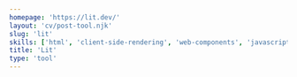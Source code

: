 ```yaml
---
homepage: 'https://lit.dev/'
layout: 'cv/post-tool.njk'
slug: 'lit'
skills: ['html', 'client-side-rendering', 'web-components', 'javascript', 'typescript', 'application-development', 'front-end']
title: 'Lit'
type: 'tool'
---
```

